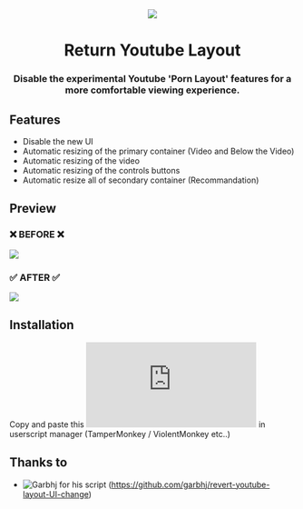 <div align="center">
  <sub>
    <img src='https://github.com/rztprog/return-youtube-layout/assets/45171753/5a126c82-b8e1-41f8-9eab-d071af92f567'>
  </sub>
  <h1>Return Youtube Layout</h1>
</div>

<h3 align="center">
  Disable the experimental Youtube 'Porn Layout' features for a more comfortable viewing experience.
</h3>

## Features
  - Disable the new UI
  - Automatic resizing of the primary container (Video and Below the Video)
  - Automatic resizing of the video
  - Automatic resizing of the controls buttons
  - Automatic resize all of secondary container (Recommandation)

## Preview
<h3> ❌ BEFORE ❌ </h3>
<img src="https://github.com/rztprog/return-youtube-layout/assets/45171753/070a86d7-4b47-42d7-86b5-e4ffea2258a7">

<h3> ✅ AFTER ✅ </h3>
<img src="https://github.com/rztprog/return-youtube-layout/assets/45171753/2c2bbc03-59b4-4a1c-b726-ceb47e902d09">

## Installation

Copy and paste this ![script](https://github.com/rztprog/return-youtube-layout/blob/main/return-youtube-layout.js) in userscript manager (TamperMonkey / ViolentMonkey etc..)

## Thanks to
- ![Garbhj](https://github.com/garbhj) for his script (https://github.com/garbhj/revert-youtube-layout-UI-change)
